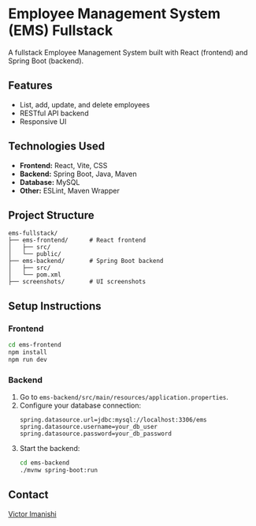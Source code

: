 # Employee Management System (EMS) Fullstack

A fullstack Employee Management System built with React (frontend) and Spring Boot (backend).

## Features
- List, add, update, and delete employees
- RESTful API backend
- Responsive UI

## Technologies Used
- **Frontend:** React, Vite, CSS
- **Backend:** Spring Boot, Java, Maven
- **Database:** MySQL
- **Other:** ESLint, Maven Wrapper

## Project Structure

```
ems-fullstack/
├── ems-frontend/      # React frontend
│   ├── src/
│   └── public/
├── ems-backend/       # Spring Boot backend
│   ├── src/
│   └── pom.xml
├── screenshots/       # UI screenshots
```

## Setup Instructions

### Frontend
```bash
cd ems-frontend
npm install
npm run dev
```

### Backend
1. Go to `ems-backend/src/main/resources/application.properties`.
2. Configure your database connection:
    ```
    spring.datasource.url=jdbc:mysql://localhost:3306/ems
    spring.datasource.username=your_db_user
    spring.datasource.password=your_db_password
    ```
3. Start the backend:
    ```bash
    cd ems-backend
    ./mvnw spring-boot:run
    ```

## Contact

[Victor Imanishi](vkmimanishi@gmail.com)